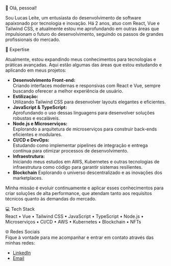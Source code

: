 👋 Olá, pessoal!

Sou Lucas Leite, um entusiasta do desenvolvimento de software apaixonado por tecnologia e inovação. Há 2 anos, atuo com React, Vue e Tailwind CSS, e atualmente estou me aprofundando em outras áreas que impulsionam o futuro do desenvolvimento, seguindo os passos de grandes profissionais do mercado.

🚀 Expertise  

Atualmente, estou expandindo meus conhecimentos para tecnologias e práticas avançadas. Aqui estão algumas das áreas que estou estudando e aplicando em meus projetos:

- **Desenvolvimento Front-end:**  
  Criando interfaces modernas e responsivas com React e Vue, sempre buscando oferecer a melhor experiência de usuário.
- **Estilização:**  
  Utilizando Tailwind CSS para desenvolver layouts elegantes e eficientes.
- **JavaScript & TypeScript:**  
  Aprofundando o uso dessas linguagens para desenvolver soluções robustas e escaláveis.
- **Node.js e Microserviços:**  
  Explorando a arquitetura de microserviços para construir back-ends eficientes e modulares.
- **CI/CD e DevOps:**  
  Estudando como implementar pipelines de integração e entrega contínua para otimizar processos de desenvolvimento.
- **Infraestrutura:**  
  Iniciando meus estudos em AWS, Kubernetes e outras tecnologias de infraestrutura como código para garantir sistemas resilientes.
- **Blockchain** 
  Explorando o universo descentralizado e as inovações dos marketplaces.

Minha missão é evoluir continuamente e aplicar esses conhecimentos para criar soluções de alta performance, que atendam tanto aos requisitos técnicos quanto às demandas do mercado.

💻 Tech Stack  
React • Vue • Tailwind CSS • JavaScript • TypeScript • Node.js • Microserviços • CI/CD • AWS • Kubernetes • Blockchain • NFTs

🌐 Redes Sociais  
Fique à vontade para me acompanhar e entrar em contato através das minhas redes:

- [LinkedIn](https://www.linkedin.com/in/lucas-leite-453688125/)
- [Email](mailto:lleitedev@gmail.com)
